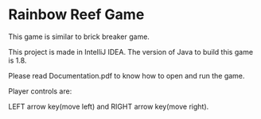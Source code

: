 # Rainbow Reef Game

This game is similar to brick breaker game. 

This project is made in IntelliJ IDEA. The version of Java to build this game is 1.8.

Please read Documentation.pdf to know how to open and run the game. 

Player controls are: 

LEFT arrow key(move left) and 
RIGHT arrow key(move right). 



